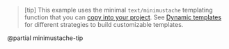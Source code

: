 > [tip]
> This example uses the minimal `text/minimustache` templating function
> that you can [copy into your project](/templates#templating-engines-examples).
> See [Dynamic templates](/templates#dynamic) for different strategies to build customizable templates.

@partial minimustache-tip

